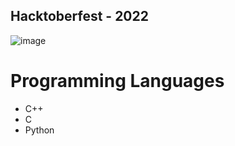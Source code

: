 ## Hacktoberfest - 2022

![image](https://user-images.githubusercontent.com/63816783/193316142-06ec2bd1-1679-49a5-a0d3-d71ec9612034.png)

# Programming Languages
- C++
- C
- Python
